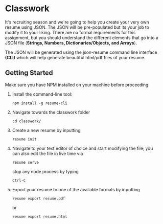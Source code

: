 # Classwork
It's recruiting season and we're going to help you create your very own resume using JSON. The JSON will be pre-populated but its your job to modify it to your liking. There are no formal requirements for this assignment, but you should understand the different elements that go into a JSON file (**Strings, Numbers, Dictionaries/Objects, and Arrays**).  

The JSON will be generated using the json-resume command line interface **(CLI)** which will help generate beautiful html/pdf files of your resume.   

## Getting Started
Make sure you have NPM installed on your machine before proceeding
1. Install the command-line tool:

    ```
    npm install -g resume-cli
    ```

2. Navigate towards the classwork folder
    ```
    cd classwork/
    ```
3. Create a new resume by inputting 
    ```
    resume init
    ```
4. Navigate to your text editor of choice and start modifying the file; you can also edit the file in live time via
    ```
    resume serve
    ```
    stop any node process by typing 
    ```
    Ctrl-C
    ```
5. Export your resume to one of the available formats by inputting 
    ```
    resume export resume.pdf
    ```
    or
    ```
    resume export resume.html
    ```
